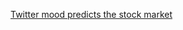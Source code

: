 [Twitter mood predicts the stock market](http://arxiv.org/pdf/1010.3003.pdf?iframe=true&width=90%25&height=90%25)
